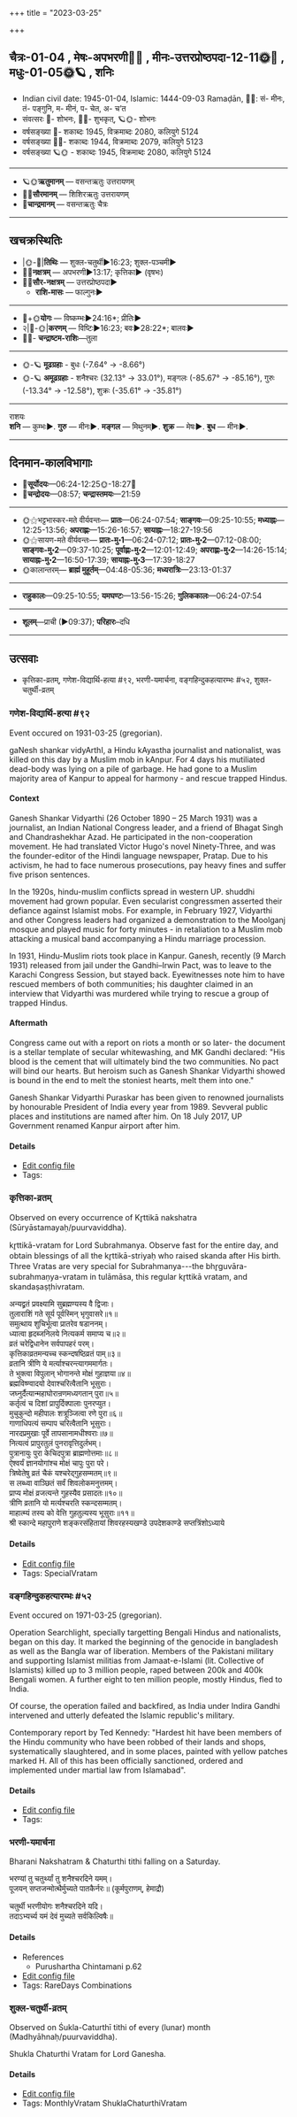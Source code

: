 +++
title = "2023-03-25"

+++
## चैत्रः-01-04  ,  मेषः-अपभरणी🌛🌌  ,  मीनः-उत्तरप्रोष्ठपदा-12-11🌞🌌  ,  मधुः-01-05🌞🪐  ,  शनिः
- Indian civil date: 1945-01-04, Islamic: 1444-09-03 Ramaḍān, 🌌🌞: सं- मीनः, तं- पङ्गुनि, म- मीनं, प- चेत, अ- च’त
- संवत्सरः 🌛- शोभनः, 🌌🌞- शुभकृत्, 🪐🌞- शोभनः
- वर्षसङ्ख्या 🌛- शकाब्दः 1945, विक्रमाब्दः 2080, कलियुगे 5124
- वर्षसङ्ख्या 🌌🌞- शकाब्दः 1944, विक्रमाब्दः 2079, कलियुगे 5123
- वर्षसङ्ख्या 🪐🌞 - शकाब्दः 1945, विक्रमाब्दः 2080, कलियुगे 5124
___________________
- 🪐🌞**ऋतुमानम्** — वसन्तऋतुः उत्तरायणम्
- 🌌🌞**सौरमानम्** — शिशिरऋतुः उत्तरायणम्
- 🌛**चान्द्रमानम्** — वसन्तऋतुः चैत्रः
___________________


## खचक्रस्थितिः
- |🌞-🌛|**तिथिः** — शुक्ल-चतुर्थी►16:23; शुक्ल-पञ्चमी►  
- 🌌🌛**नक्षत्रम्** — अपभरणी►13:17; कृत्तिका► (वृषभः)  
- 🌌🌞**सौर-नक्षत्रम्** — उत्तरप्रोष्ठपदा►  
  - **राशि-मासः** — फाल्गुनः► 
___________________
- 🌛+🌞**योगः** — विष्कम्भः►24:16*; प्रीतिः►  
- २|🌛-🌞|**करणम्** — विष्टिः►16:23; बवः►28:22*; बालवः►  
- 🌌🌛- **चन्द्राष्टम-राशिः**—तुला  
___________________
- 🌞-🪐 **मूढग्रहाः** - बुधः (-7.64° → -8.66°)
- 🌞-🪐 **अमूढग्रहाः** - शनैश्चरः (32.13° → 33.01°), मङ्गलः (-85.67° → -85.16°), गुरुः (-13.34° → -12.58°), शुक्रः (-35.61° → -35.81°)
___________________
राशयः  
**शनि** — कुम्भः►. **गुरु** — मीनः►. **मङ्गल** — मिथुनम्►. **शुक्र** — मेषः►. **बुध** — मीनः►. 
___________________


## दिनमान-कालविभागाः
- 🌅**सूर्योदयः**—06:24-12:25🌞️-18:27🌇  
- 🌛**चन्द्रोदयः**—08:57; **चन्द्रास्तमयः**—21:59  
___________________
- 🌞⚝भट्टभास्कर-मते वीर्यवन्तः— **प्रातः**—06:24-07:54; **साङ्गवः**—09:25-10:55; **मध्याह्नः**—12:25-13:56; **अपराह्णः**—15:26-16:57; **सायाह्नः**—18:27-19:56  
- 🌞⚝सायण-मते वीर्यवन्तः— **प्रातः-मु॰1**—06:24-07:12; **प्रातः-मु॰2**—07:12-08:00; **साङ्गवः-मु॰2**—09:37-10:25; **पूर्वाह्णः-मु॰2**—12:01-12:49; **अपराह्णः-मु॰2**—14:26-15:14; **सायाह्नः-मु॰2**—16:50-17:39; **सायाह्नः-मु॰3**—17:39-18:27  
- 🌞कालान्तरम्— **ब्राह्मं मुहूर्तम्**—04:48-05:36; **मध्यरात्रिः**—23:13-01:37  
___________________
- **राहुकालः**—09:25-10:55; **यमघण्टः**—13:56-15:26; **गुलिककालः**—06:24-07:54  
___________________
- **शूलम्**—प्राची (►09:37); **परिहारः**–दधि  
___________________

## उत्सवाः
- कृत्तिका-व्रतम्, गणेश-विद्यार्थि-हत्या #९२, भरणी-यमार्चना, वङ्गहिन्दुकहत्यारम्भः #५२, शुक्ल-चतुर्थी-व्रतम्
### गणेश-विद्यार्थि-हत्या #९२

Event occured on 1931-03-25 (gregorian). 

gaNesh shankar vidyArthI, a Hindu kAyastha journalist and nationalist, was killed on this day by a Muslim mob in kAnpur. For 4 days his mutiliated dead-body was lying on a pile of garbage. He had gone to a Muslim majority area of Kanpur to appeal for harmony - and rescue trapped Hindus.

#### Context
Ganesh Shankar Vidyarthi (26 October 1890 – 25 March 1931) was a journalist, an Indian National Congress leader, and a friend of Bhagat Singh and Chandrashekhar Azad. He participated in the non-cooperation movement. He had translated Victor Hugo's novel Ninety-Three, and was the founder-editor of the Hindi language newspaper, Pratap. Due to his activism, he had to face numerous prosecutions, pay heavy fines and suffer five prison sentences. 

In the 1920s, hindu-muslim conflicts spread in western UP. shuddhi movement had grown popular. Even secularist congressmen asserted their defiance against Islamist mobs. For example, in February 1927, Vidyarthi and other Congress leaders had organized a demonstration to the Moolganj mosque and played music for forty minutes - in retaliation to a Muslim mob attacking a musical band accompanying a Hindu marriage procession. 

In 1931, Hindu-Muslim riots took place in Kanpur. Ganesh, recently (9 March 1931) released from jail under the Gandhi–Irwin Pact, was to leave to the Karachi Congress Session, but stayed back. Eyewitnesses note him to have rescued members of both communities; his daughter claimed in an interview that Vidyarthi was murdered while trying to rescue a group of trapped Hindus.

#### Aftermath
Congress came out with a report on riots a month or so later- the document is a stellar template of secular whitewashing, and MK Gandhi declared: "His blood is the cement that will ultimately bind the two communities. No pact will bind our hearts. But heroism such as Ganesh Shankar Vidyarthi showed is bound in the end to melt the stoniest hearts, melt them into one."

Ganesh Shankar Vidyarthi Puraskar has been given to renowned journalists by honourable President of India every year from 1989. Sevveral public places and institutions are named after him. On 18 July 2017, UP Government renamed Kanpur airport after him.

#### Details
- [Edit config file](https://github.com/jyotisham/adyatithi/blob/master/mahApuruSha/xatra-later/gregorian/day/03/25/gaNesha-vidyArthi-hatyA.toml)
- Tags: 


### कृत्तिका-व्रतम्

Observed on every occurrence of Kr̥ttikā nakshatra (Sūryāstamayaḥ/puurvaviddha). 

kr̥ttikā-vratam for Lord Subrahmanya. Observe fast for the entire day, and obtain blessings of all the kr̥ttikā-striyaḥ who raised skanda after His birth. Three Vratas are very special for Subrahmanya---the bhr̥guvāra-subrahmaṇya-vratam in tulāmāsa, this regular kr̥ttikā vratam, and skandaṣaṣṭhivratam.

अन्यद्व्रतं प्रवक्ष्यामि सुब्रह्मण्यस्य वै द्विजाः।  
तुलाराशिं गते सूर्य पूर्वस्मिन् भृगुवासरे॥१॥  
समुत्थाय शुचिर्भूत्वा प्रातरेव षडाननम्।  
ध्यात्वा हृदब्जनिलये नित्यकर्म समाप्य च॥२॥  
व्रतं चरेद्विधानेन सर्वपापहरं परम्।  
कृत्तिकाव्रतमन्यच्च स्कन्दषष्ठिव्रतं पाम्॥३॥  
व्रतानि त्रीणि ये मर्त्याश्चरन्त्यागममार्गतः।  
ते भुक्त्वा विपुलान् भोगानन्ते मोक्षं गुहाज्ञया॥४॥  
ब्रह्मविष्ण्वादयो देवाश्चरित्वैतानि भूसुराः।  
जघ्नुर्दैत्यान्महाघोरान्रणमध्यगतान् पुरा॥५॥  
कर्तृत्वं च दिशां प्रापुर्दिक्पालाः पुनरप्युत।  
मुचुकुन्दो महीपालः शत्रूञ्जित्वा रणे पुरा॥६॥  
गाणाधिपत्यं सम्पाप चरित्वैतानि भूसुराः।  
नारदप्रमुखाः पूर्वे तापसानामधीश्वराः॥७॥  
नित्यत्वं प्रापुरतुलं पुनरावृत्तिदुर्लभम्।  
पुत्रानायुः पुरा केचिदपुत्रा ब्राह्मणोत्तमाः॥८॥  
ऐश्वर्यं ज्ञानयोगांश्च मोक्षं चापुः पुरा परे।  
त्रिष्वेतेषु व्रतं चैकं यश्चरेद्गुहसम्मतम्॥९॥  
स लब्ध्वा वाञ्छितं सर्वं शिवलोकमनुत्तमम्।  
प्राप्य मोक्षं व्रजत्यन्ते गुहस्यैव प्रसादतः॥१०॥  
त्रीणि व्रतानि यो मर्त्यश्चरति स्कन्दसम्मतम्।  
माहात्म्यं तस्य को वेत्ति गुहतुल्यस्य भूसुराः॥११॥   
श्री स्कान्दे महापुराणे शङ्करसंहितायां शिवरहस्यखण्डे उपदेशकाण्डे सप्तत्रिंशोऽध्याये



#### Details
- [Edit config file](https://github.com/jyotisham/adyatithi/blob/master/devatA/kaumAra/sidereal_solar_month/nakshatra/00/03/kRttikA-vratam.toml)
- Tags: SpecialVratam


### वङ्गहिन्दुकहत्यारम्भः #५२

Event occured on 1971-03-25 (gregorian). 

Operation Searchlight, specially targetting Bengali Hindus and nationalists, began on this day. It marked the beginning of the genocide in bangladesh as well as the Bangla war of liberation. Members of the Pakistani military and supporting Islamist militias from Jamaat-e-Islami (lit. Collective of Islamists) killed up to 3 million people, raped between 200k and 400k Bengali women. A further eight to ten million people, mostly Hindus, fled to India.

Of course, the operation failed and backfired, as India under Indira Gandhi intervened and utterly defeated the Islamic republic's military.

Contemporary report by Ted Kennedy: "Hardest hit have been members of the Hindu community who have been robbed of their lands and shops, systematically slaughtered, and in some places, painted with yellow patches marked H. All of this has been officially sanctioned, ordered and implemented under martial law from Islamabad".

#### Details
- [Edit config file](https://github.com/jyotisham/adyatithi/blob/master/mahApuruSha/xatra-later/gregorian/day/03/25/operation-searchlight-prArambhaH.toml)
- Tags: 


### भरणी-यमार्चना



Bharani Nakshatram & Chaturthi tithi falling on a Saturday.

भरण्यां तु चतुर्थ्यां तु शनैश्चरदिने यमम्।  
पूजयन् सप्तजन्मोत्थैर्मुच्यते पातकैर्नरः॥ (कूर्मपुराणम्, हेमाद्रौ)  
  
चतुर्थी भरणीयोगः शनैश्चरदिने यदि।  
तदाऽभ्यर्च्य यमं देवं मुच्यते सर्वकिल्विषैः॥



#### Details
- References
  - Purushartha Chintamani p.62
- [Edit config file](https://github.com/jyotisham/adyatithi/blob/master/time_focus/special-tithis/description_only/yamacaturthI-vratam.toml)
- Tags: RareDays Combinations


### शुक्ल-चतुर्थी-व्रतम्

Observed on Śukla-Caturthī tithi of every (lunar) month (Madhyāhnaḥ/puurvaviddha). 

Shukla Chaturthi Vratam for Lord Ganesha.

#### Details
- [Edit config file](https://github.com/jyotisham/adyatithi/blob/master/devatA/gaNapati/lunar_month/tithi/00/04/zukla-caturthI-vratam.toml)
- Tags: MonthlyVratam ShuklaChaturthiVratam


